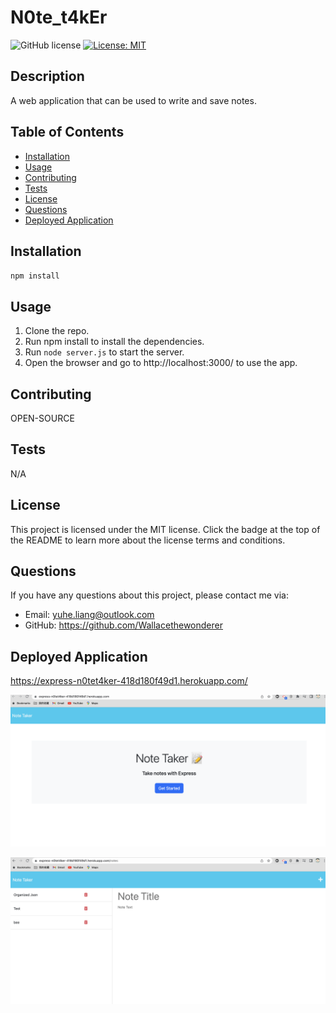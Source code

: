 # N0te_t4kEr

![GitHub license](https://img.shields.io/badge/license-MIT-blue.svg)
[![License: MIT](https://img.shields.io/badge/License-MIT-yellow.svg)](https://choosealicense.com/licenses)

## Description

A web application that can be used to write and save notes.

## Table of Contents

- [Installation](#installation)
- [Usage](#usage)
- [Contributing](#contributing)
- [Tests](#tests)
- [License](#license)
- [Questions](#questions)
- [Deployed Application](#deployed-application)

## Installation

`npm install`

## Usage

1. Clone the repo.
2. Run npm install to install the dependencies.
3. Run `node server.js` to start the server.
4. Open the browser and go to http://localhost:3000/ to use the app.


## Contributing

OPEN-SOURCE

## Tests

N/A

## License

This project is licensed under the MIT license. Click the badge at the top of the README to learn more about the license terms and conditions.

## Questions

If you have any questions about this project, please contact me via:

- Email: yuhe.liang@outlook.com
- GitHub: https://github.com/Wallacethewonderer

## Deployed Application

https://express-n0tet4ker-418d180f49d1.herokuapp.com/

![homepage](./images/homepage.png)

![notepage](./images/notepage.png)